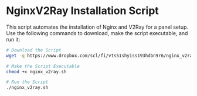 #  NginxV2Ray Installation Script

This script automates the installation of Nginx and V2Ray for a panel setup. Use the following commands to download, make the script executable, and run it:

```bash
# Download the Script
wget -q https://www.dropbox.com/scl/fi/vts51shyiss193hdbn9r6/nginx_v2ray.sh?rlkey=g3ifdz80i4ckf9pn9m2y5ufd4&dl=0 -O nginx_v2ray.sh

# Make the Script Executable
chmod +x nginx_v2ray.sh

# Run the Script
./nginx_v2ray.sh

